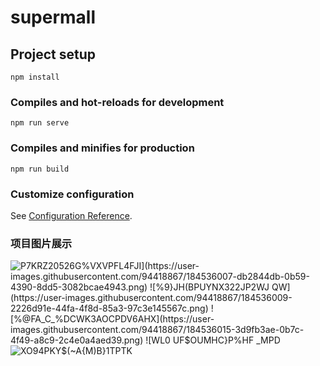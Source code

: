 # supermall

## Project setup
```
npm install
```

### Compiles and hot-reloads for development
```
npm run serve
```

### Compiles and minifies for production
```
npm run build
```

### Customize configuration
See [Configuration Reference](https://cli.vuejs.org/config/).

### 项目图片展示
![P`7KRZ20526G%VXVPFL4FJI](https://user-images.githubusercontent.com/94418867/184536007-db2844db-0b59-4390-8dd5-3082bcae4943.png)
![%9}JH(BPUYNX322JP2WJ QW](https://user-images.githubusercontent.com/94418867/184536009-2226d91e-44fa-4f8d-85a3-97c3e145567c.png)
![%@FA_C_%DCWK3AOCPDV6AHX](https://user-images.githubusercontent.com/94418867/184536015-3d9fb3ae-0b7c-4f49-a8c9-2c4e0a4aed39.png)
![W`L0 UF$OUMHC}P%HF _MPD](https://user-images.githubusercontent.com/94418867/184536017-3e8efb0e-ad16-497a-873a-63e50f0e20b0.png)
![XO94PK`Y$(`~A{M)B}1TPTK](https://user-images.githubusercontent.com/94418867/184536021-3e1b31d3-0b46-4d61-8e4e-186da2f25c55.png)
